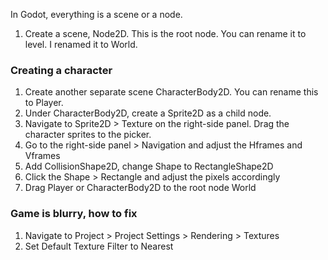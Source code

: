 
In Godot, everything is a scene or a node.


1. Create a scene, Node2D. This is the root node. You can rename it to level. I renamed it to World.




### Creating a character
1. Create another separate scene CharacterBody2D. You can rename this to Player.
2. Under CharacterBody2D, create a Sprite2D as a child node.
3. Navigate to Sprite2D > Texture on the right-side panel. Drag the character sprites to the picker.
4. Go to the right-side panel > Navigation and adjust the Hframes and Vframes
5. Add CollisionShape2D, change Shape to RectangleShape2D 
6. Click the Shape > Rectangle and adjust the pixels accordingly
7. Drag Player or CharacterBody2D to the root node World




### Game is blurry, how to fix
1. Navigate to Project > Project Settings > Rendering > Textures
2. Set Default Texture Filter to Nearest

